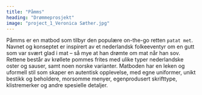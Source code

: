 ```yaml
---
title: "Påmms"
heading: "Drømmeprosjekt"
image: "project_1_Veronica Sæther.jpg"
---
```


Påmms er en matbod som tilbyr den populære on-the-go retten `patat met`. Navnet og konseptet er inspirert av et nederlandsk folkeeventyr om en gutt som var svært glad i mat – så mye at han drømte om mat når han sov. Rettene består av krøllete pommes frites med ulike typer nederlandske oster og sauser, samt noen norske varianter. Matboden har en leken og uformell stil som skaper en autentisk opplevelse, med egne uniformer, unikt bestikk og beholdere, morsomme menyer, egenprodusert skrifttype, klistremerker og andre spesielle detaljer.
